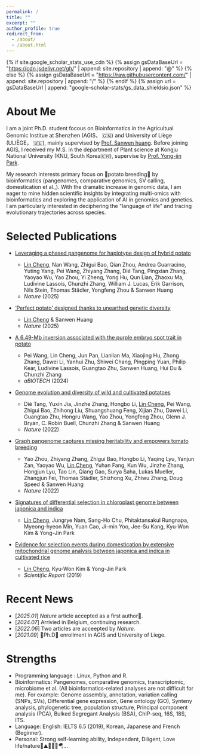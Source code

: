 ```yaml
---
permalink: /
title: ""
excerpt: ""
author_profile: true
redirect_from: 
  - /about/
  - /about.html
---
```


{% if site.google_scholar_stats_use_cdn %}
{% assign gsDataBaseUrl = "https://cdn.jsdelivr.net/gh/" | append: site.repository | append: "@" %}
{% else %}
{% assign gsDataBaseUrl = "https://raw.githubusercontent.com/" | append: site.repository | append: "/" %}
{% endif %}
{% assign url = gsDataBaseUrl | append: "google-scholar-stats/gs_data_shieldsio.json" %}

<span class='anchor' id='about-me'></span>

# About Me
I am a joint Ph.D. student focous on Bioinformatics in the Agricultual Genomic Institue at Shenzhen (AGIS， 🇨🇳) and University of Liège (ULIÈGE， 🇧🇪), mainly supervised by [Prof. Sanwen huang](https://scholar.google.com.hk/citations?user=Xezg1IUAAAAJ&hl=en). Before joining AGIS, I received my M.S. in the department of Plant science at Kongju National University (KNU, South Korea🇰🇷), supervise by [Prof. Yong-jin Park](https://scholar.google.com/citations?user=_lZNEvsAAAAJ&hl=en).

My research interests primary focus on 🥔potato breeding🥔 by bioinformatics (pangenomes, comparative genomics, SV calling, domestication et al.,). With the dramatic increase in genomic data, I am eager to mine hidden scientific insights by integrating multi-omics with bioinformatics and exploring the application of AI in genomics and genetics. I am particularly interested in deciphering the "language of life" and tracing evolutionary trajectories across species.


# Selected Publications
- [Leveraging a phased pangenome for haplotype design of hybrid potato](https://www.nature.com/articles/s41586-024-08476-9)
  - <u>Lin Cheng</u>, Nan Wang, Zhigui Bao, Qian Zhou, Andrea Guarracino, Yuting Yang, Pei Wang, Zhiyang Zhang, Dié Tang, Pingxian Zhang, Yaoyao Wu, Yao Zhou, Yi Zheng, Yong Hu, Qun Lian, Zhaoxu Ma, Ludivine Lassois, Chunzhi Zhang, William J. Lucas, Erik Garrison, Nils Stein, Thomas Städler, Yongfeng Zhou & Sanwen Huang
  - _Nature_ (2025)

- [‘Perfect potato’ designed thanks to unearthed genetic diversity](https://www.nature.com/articles/d41586-025-00187-z)
  - <u>Lin Cheng</u> & Sanwen Huang
  - _Nature_ (2025)

- [A 6.49-Mb inversion associated with the purple embryo spot trait in potato](https://link.springer.com/article/10.1007/s42994-025-00197-5)
  - Pei Wang, Lin Cheng, Jun Pan, Lianlian Ma, Xiaojing Hu, Zhong Zhang, Dawei Li, Yanhui Zhu, Shiwei Chang, Pingping Yuan, Philip Kear, Ludivine Lassois, Guangtao Zhu, Sanwen Huang, Hui Du & Chunzhi Zhang
  - _aBIOTECH_ (2024)

- [Genome evolution and diversity of wild and cultivated potatoes](https://www.nature.com/articles/s41586-022-04822-x)
  - Dié Tang, Yuxin Jia, Jinzhe Zhang, Hongbo Li, <u>Lin Cheng</u>, Pei Wang, Zhigui Bao, Zhihong Liu, Shuangshuang Feng, Xijian Zhu, Dawei Li, Guangtao Zhu, Hongru Wang, Yao Zhou, Yongfeng Zhou, Glenn J. Bryan, C. Robin Buell, Chunzhi Zhang & Sanwen Huang
  - _Nature_ (2022)
    
- [Graph pangenome captures missing heritability and empowers tomato breeding](https://www.nature.com/articles/s41586-022-04808-9)
  - Yao Zhou, Zhiyang Zhang, Zhigui Bao, Hongbo Li, Yaqing Lyu, Yanjun Zan, Yaoyao Wu, <u>Lin Cheng</u>, Yuhan Fang, Kun Wu, Jinzhe Zhang, Hongjun Lyu, Tao Lin, Qiang Gao, Surya Saha, Lukas Mueller, Zhangjun Fei, Thomas Städler, Shizhong Xu, Zhiwu Zhang, Doug Speed & Sanwen Huang
  - _Nature_ (2022)

- [Signatures of differential selection in chloroplast genome between japonica and indica](https://link.springer.com/article/10.1186/s12284-019-0322-x)
  - <u>Lin Cheng</u>, Jungrye Nam, Sang-Ho Chu, Phitaktansakul Rungnapa, Myeong-hyeon Min, Yuan Cao, Ji-min Yoo, Jee-Su Kang, Kyu-Won Kim & Yong-Jin Park  

- [Evidence for selection events during domestication by extensive mitochondrial genome analysis between japonica and indica in cultivated rice](https://www.nature.com/articles/s41598-019-47318-x)
  - <u>Lin Cheng</u>, Kyu-Won Kim & Yong-Jin Park
  - _Scientific Report_ (2019)

  
# Recent News
- [*2025.01*] _Nature_ article accepted as a first author🎉. 
- [*2024.07*] Arrivied in Belgium, continuing research.
- [*2022.06*] Two articles are acceepted by _Nature_.
- [*2021.09*] 🎉Ph.D🎉 enrollment in AGIS and University of Liege.


# Strengths
- Programming language :	Linux, Python and R.
- Bioinformatics:	Pangenomes, comparative genomics, transcriptomic, microbiome et al. (All bioinformatics-related analyses are not difficult for me).
For example: Genome assembly, annotation, variation calling (SNPs, SVs), Differential gene expression, Gene ontology (GO), Synteny analysis, phylogenetic tree, population structure, Principal component analysis (PCA), Bulked Segregant Analysis (BSA), ChIP-seq, 16S, 18S, ITS.
- Language:	English: IELTS 6.5 (2019), Korean, Japanese and French (Beginner).
- Personal:	Strong self-learning ability, Independent, Diligent, Love life/nature🎾⛰🌊🏂🏻🪂...


